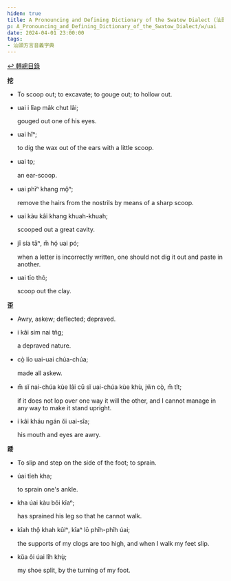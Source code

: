 ```yaml
---
hiden: true
title: A Pronouncing and Defining Dictionary of the Swatow Dialect (汕頭方言音義字典) / uai
p: A_Pronouncing_and_Defining_Dictionary_of_the_Swatow_Dialect/w/uai
date: 2024-04-01 23:00:00
tags: 
- 汕頭方言音義字典
---
```


[↩️ 轉總目錄](/A_Pronouncing_and_Defining_Dictionary_of_the_Swatow_Dialect)


**挖**
- To scoop out; to excavate; to gouge out; to hollow out.

- uai i lîap mâk chut lâi;

  gouged out one of his eyes.

- uai hĭⁿ;

  to dig the wax out of the ears with a little scoop.

- uai to̤;

  an ear-scoop.

- uai phīⁿ khang mô̤ⁿ;

  remove the hairs from the nostrils by means of a sharp scoop.

- uai kàu kâi khang khuah-khuah;

  scooped out a great cavity.

- jī sía tāⁿ, m̄ hó̤ uai pó;

  when a letter is incorrectly written, one should not dig it out and paste in another.

- uai tīo thô;

  scoop out the clay.

**歪**
- Awry, askew; deflected; depraved.

- i kâi sim nai tn̂g;

  a depraved nature.

- cò̤ lío uai-uai chúa-chúa;

  made all askew.

- m̄ sĭ nai-chúa kùe lâi cū sĭ uai-chúa kùe khù, jw̆n cò̤, m̄ tît;

  if it does not lop over one way it will the other, and I cannot manage in any way to make it stand upright.

- i kâi kháu ngán ŏi uai-sîa;

  his mouth and eyes are awry.



**踒**
- To slip and step on the side of the foot; to sprain.

- úai tîeh kha;

  to sprain one's ankle.

- kha úai kàu bŏi kîaⁿ;

  has sprained his leg so that he cannot walk.

- kîah thô̤ khah kûiⁿ, kîaⁿ lō phîh-phîh úai;

  the supports of my clogs are too high, and when I walk my feet slip.

- kŭa ôi úai lîh khṳ̀;

  my shoe split, by the turning of my foot.